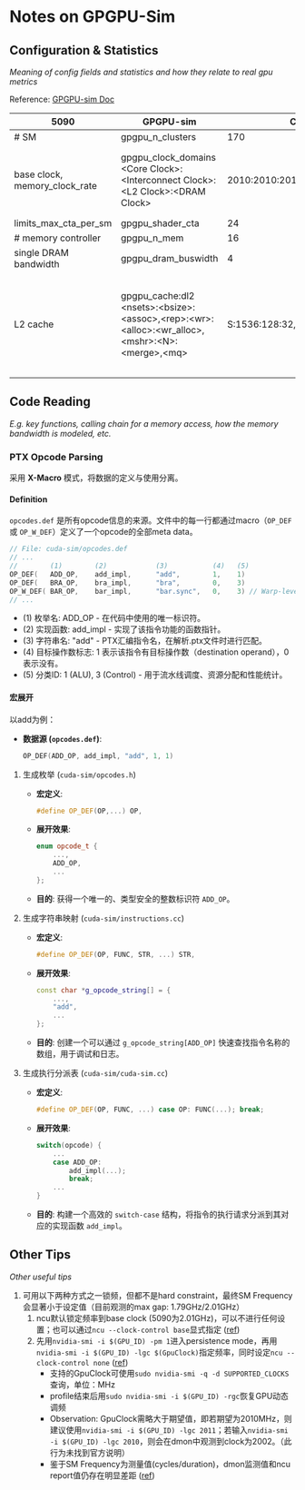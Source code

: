 # Notes on GPGPU-Sim

## Configuration & Statistics

*Meaning of config fields and statistics and how they relate to real gpu metrics*

Reference: [GPGPU-sim Doc](http://gpgpu-sim.org/manual/index.php/Main_Page#Configuration_Options)

| 5090 |  GPGPU-sim |  Config Value | Note |
| -- | -- | -- | -- |
| # SM | gpgpu_n_clusters | 170 | |
| base clock, memory_clock_rate | gpgpu_clock_domains \<Core Clock\>:\<Interconnect Clock\>:\<L2 Clock\>:\<DRAM Clock\> | 2010:2010:2010:14000 | Core & DRAM clock are confirmed by doc; interconnect & L2 clock just maintained the original convention (same as core clock), not confirmed.  |
| limits_max_cta_per_sm | gpgpu_shader_cta | 24 | |
| # memory controller | gpgpu_n_mem | 16 | |
| single DRAM bandwidth | gpgpu_dram_buswidth | 4 | |
| L2 cache | gpgpu_cache:dl2 \<nsets\>:\<bsize\>:\<assoc\>,\<rep\>:\<wr\>:\<alloc\>:\<wr_alloc\>,\<mshr\>:\<N\>:\<merge\>,\<mq\> | S:1536:128:32,L:B:m:L:X,A:192:4,32:0,32 | Only adjusted to make sure \<nsets\>x\<bsize\>x\<assoc\>x\<# memory controller\> = 96MB. Specific values are not confirmed. Addr mapping policy changed to XOR since original method (hash) needs manual encoding, but current number of sets is too big. |



## Code Reading

*E.g. key functions, calling chain for a memory access, how the memory bandwidth is modeled, etc.*

### PTX Opcode Parsing

采用 **X-Macro** 模式，将数据的定义与使用分离。

#### Definition

`opcodes.def` 是所有opcode信息的来源。文件中的每一行都通过macro（`OP_DEF` 或 `OP_W_DEF`）定义了一个opcode的全部meta data。

```c
// File: cuda-sim/opcodes.def
// ...
//        (1)        (2)            (3)           (4)   (5)
OP_DEF(   ADD_OP,    add_impl,      "add",        1,    1)
OP_DEF(   BRA_OP,    bra_impl,      "bra",        0,    3)
OP_W_DEF( BAR_OP,    bar_impl,      "bar.sync",   0,    3) // Warp-level instruction
// ...
```
- (1) 枚举名: ADD_OP - 在代码中使用的唯一标识符。
- (2) 实现函数: add_impl - 实现了该指令功能的函数指针。
- (3) 字符串名: "add" - PTX汇编指令名，在解析.ptx文件时进行匹配。
- (4) 目标操作数标志: 1 表示该指令有目标操作数（destination operand），0 表示没有。
- (5) 分类ID: 1 (ALU), 3 (Control) - 用于流水线调度、资源分配和性能统计。

#### 宏展开

以add为例：
* **数据源 (`opcodes.def`)**:
    ```c
    OP_DEF(ADD_OP, add_impl, "add", 1, 1)
    ```

1. 生成枚举 (`cuda-sim/opcodes.h`)
    * **宏定义**:
        ```cpp
        #define OP_DEF(OP,...) OP,
        ```
    * **展开效果**:
        ```cpp
        enum opcode_t {
            ...,
            ADD_OP,
            ...
        };
        ```
    * **目的**: 获得一个唯一的、类型安全的整数标识符 `ADD_OP`。

2. 生成字符串映射 (`cuda-sim/instructions.cc`)
    * **宏定义**:
        ```cpp
        #define OP_DEF(OP, FUNC, STR, ...) STR,
        ```
    * **展开效果**:
        ```cpp
        const char *g_opcode_string[] = {
            ...,
            "add",
            ...
        };
        ```
    * **目的**: 创建一个可以通过 `g_opcode_string[ADD_OP]` 快速查找指令名称的数组，用于调试和日志。

3. 生成执行分派表 (`cuda-sim/cuda-sim.cc`)
    * **宏定义**:
        ```cpp
        #define OP_DEF(OP, FUNC, ...) case OP: FUNC(...); break;
        ```
    * **展开效果**:
        ```cpp
        switch(opcode) {
            ...
            case ADD_OP:
                add_impl(...);
                break;
            ...
        }
        ```
    * **目的**: 构建一个高效的 `switch-case` 结构，将指令的执行请求分派到其对应的实现函数 `add_impl`。


## Other Tips

*Other useful tips*

1. 可用以下两种方式之一锁频，但都不是hard constraint，最终SM Frequency会显著小于设定值（目前观测的max gap: 1.79GHz/2.01GHz）
    1. ncu默认锁定频率到base clock (5090为2.01GHz)，可以不进行任何设置；也可以通过`ncu --clock-control base`显式指定 ([ref](https://docs.nvidia.com/nsight-compute/ProfilingGuide/index.html#clock-control))
    2. 先用`nvidia-smi -i $(GPU_ID) -pm 1`进入persistence mode，再用`nvidia-smi -i $(GPU_ID) -lgc $(GpuClock)`指定频率，同时设定`ncu --clock-control none` ([ref](https://stackoverflow.com/questions/64701751/can-i-fix-my-gpu-clock-rate-to-ensure-consistent-profiling-results))
       - 支持的GpuClock可使用`sudo nvidia-smi -q -d SUPPORTED_CLOCKS`查询，单位：MHz
       - profile结束后用`sudo nvidia-smi -i $(GPU_ID) -rgc`恢复GPU动态调频
       - Observation: GpuClock需略大于期望值，即若期望为2010MHz，则建议使用`nvidia-smi -i $(GPU_ID) -lgc 2011`；若输入`nvidia-smi -i $(GPU_ID) -lgc 2010`，则会在dmon中观测到clock为2002。（此行为未找到官方说明）
       - 鉴于SM Frequency为测量值(cycles/duration)，dmon监测值和ncu report值仍存在明显差距 ([ref](https://forums.developer.nvidia.com/t/sm-frequency-reported-in-nsight-compute/264271))
